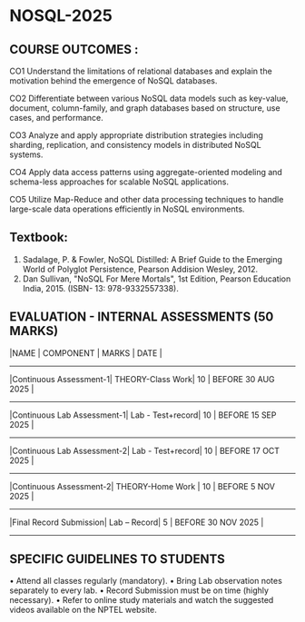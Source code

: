 # NOSQL-2025
COURSE OUTCOMES :
----------------
CO1			Understand the limitations of relational databases and explain the motivation behind the emergence of NoSQL databases.

CO2		Differentiate between various NoSQL data models such as key-value, document, column-family, and graph databases based on structure, use cases, and performance.

CO3		Analyze and apply appropriate distribution strategies including sharding, replication, and consistency models in distributed NoSQL systems.

CO4		Apply data access patterns using aggregate-oriented modeling and schema-less approaches for scalable NoSQL applications.

CO5	Utilize Map-Reduce and other data processing techniques to handle large-scale data operations efficiently in NoSQL environments.



Textbook: 
---------
1.	Sadalage, P. & Fowler, NoSQL Distilled: A Brief Guide to the Emerging World of Polyglot Persistence, Pearson Addision Wesley, 2012. 
2.	Dan Sullivan, "NoSQL For Mere Mortals", 1st Edition, Pearson Education India, 2015. 
(ISBN- 13: 978-9332557338). 

EVALUATION - INTERNAL ASSESSMENTS (50 MARKS)
--------------------------------------------
|NAME	                   |      COMPONENT	       |  MARKS	|    DATE      |
------------------------- ----------------------- -------- -------------- 
|Continuous Assessment-1|   	THEORY-Class Work|  	10    |	BEFORE 30 AUG 2025 |
------------------------- ----------------------- -------- ------------------- 
|Continuous Lab Assessment-1|	Lab - Test+record|	  10    |	BEFORE 15 SEP 2025 |
------------------------- ----------------------- -------- -------------------- 
|Continuous Lab Assessment-2|	Lab - Test+record|	10      |	BEFORE 17 OCT 2025 |
------------------------- ----------------------- -------- --------------------
|Continuous Assessment-2|	   THEORY-Home Work  |	10      |	BEFORE 5 NOV 2025 |
------------------------- ----------------------- -------- -------------- ----
|Final Record Submission|	   Lab – Record|	      5       |	BEFORE 30 NOV 2025 |
------------------------- ----------------------- -------- --------------------



SPECIFIC GUIDELINES TO STUDENTS
-------------------------------
•	Attend all classes regularly (mandatory).
•	Bring Lab observation notes separately to every lab.
•	Record Submission must be on time (highly necessary).
•	Refer to online study materials and watch the suggested videos available on the NPTEL website.

